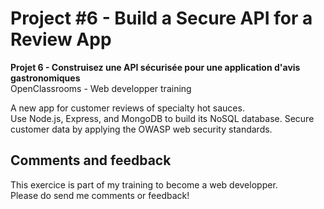 # Project #6 - Build a Secure API for a Review App

**Projet 6 - Construisez une API sécurisée pour une application d'avis gastronomiques** <br>
OpenClassrooms - Web developper training

A new app for customer reviews of specialty hot sauces.
<br>
Use Node.js, Express, and MongoDB to build its NoSQL database.
Secure customer data by applying the OWASP web security standards. 

## Comments and feedback
This exercice is part of my training to become a web developper.<br>
Please do send me comments or feedback!
